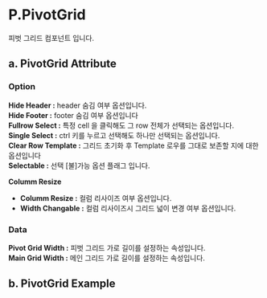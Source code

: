 
# P.PivotGrid 
피벗 그리드 컴포넌트 입니다.

## a. PivotGrid Attribute

### **Option**

**Hide Header   :** header 숨김 여부 옵션입니다.<br>
**Hide Footer   :** footer 숨김 여부 옵션입니다<br>
**Fullrow Select  :** 특정 cell 을 클릭해도 그 row 전체가 선택되는 옵션입니다.<br>
**Single Select  :** ctrl 키를 누르고 선택해도 하나만 선택되는 옵션입니다.<br>
**Clear Row Template  :** 그리드 초기화 후 Template 로우를 그대로 보존할 지에 대한 옵션입니다<br>
**Selectable  :** 선택 [불]가능 옵션 플래그 입니다.<br>

**Columm Resize**
* **Columm Resize  :** 컬럼 리사이즈 여부 옵션입니다.<br>
* **Width Changable :**  컬럼 리사이즈시 그리드 넓이 변경 여부 옵션입니다.<br>

### **Data**<br>
**Pivot Grid Width  :** 피벗 그리드 가로 길이를 설정하는 속성입니다.<br>
**Main Grid Width  :** 메인 그리드 가로 길이를 설정하는 속성입니다. <br>

## b. PivotGrid Example
